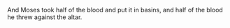 And Moses took half of the blood and put it in basins, and half of the blood he threw against the altar.
